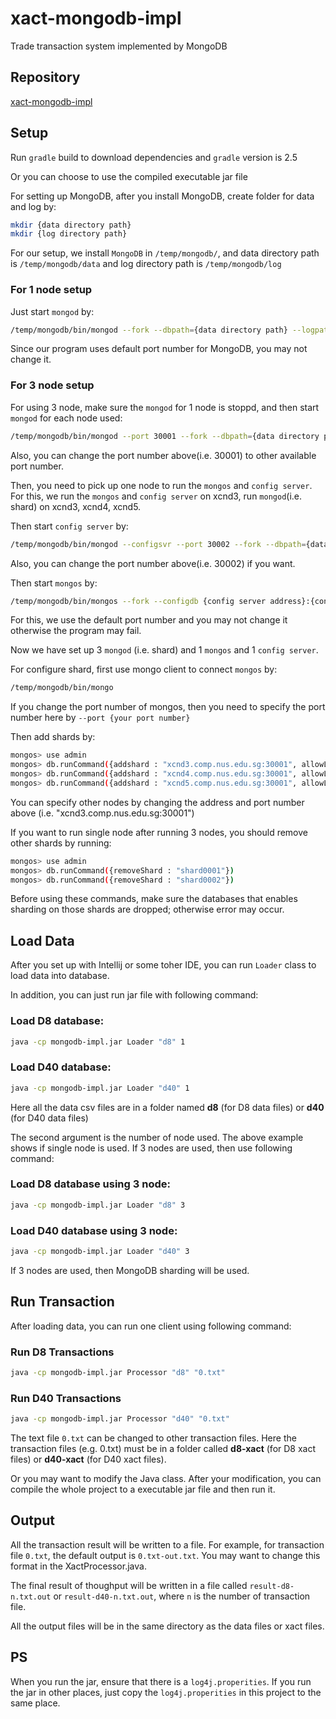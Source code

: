 # xact-mongodb-impl
Trade transaction system implemented by MongoDB

## Repository
[xact-mongodb-impl](https://github.com/DdMad/xact-mongodb-impl)

## Setup
Run `gradle` build to download dependencies and `gradle` version is 2.5

Or you can choose to use the compiled executable jar file

For setting up MongoDB, after you install MongoDB, create folder for data and log by:
```bash
mkdir {data directory path}
mkdir {log directory path}
```
For our setup, we install `MongoDB` in `/temp/mongodb/`, and data directory path is `/temp/mongodb/data` and log directory path is `/temp/mongodb/log`

### For 1 node setup
Just start `mongod` by:
```bash
/temp/mongodb/bin/mongod --fork --dbpath={data directory path} --logpath={log directory path}/{log file name}
```
Since our program uses default port number for MongoDB, you may not change it.

### For 3 node setup
For using 3 node, make sure the `mongod` for 1 node is stoppd, and then start `mongod` for each node used:
```bash
/temp/mongodb/bin/mongod --port 30001 --fork --dbpath={data directory path} --logpath={log directory path}/{log file name}
```
Also, you can change the port number above(i.e. 30001) to other available port number.

Then, you need to pick up one node to run the `mongos` and `config server`. For this, we run the `mongos` and `config server` on xcnd3, run `mongod`(i.e. shard) on xcnd3, xcnd4, xcnd5.

Then start `config server` by:
```bash
/temp/mongodb/bin/mongod --configsvr --port 30002 --fork --dbpath={data directory path} --logpath={log directory path}/{log file name} 
```
Also, you can change the port number above(i.e. 30002) if you want.

Then start `mongos` by:
```bash
/temp/mongodb/bin/mongos --fork --configdb {config server address}:{config server port number} --logpath={log directory path}/{log file name} 
```
For this, we use the default port number and you may not change it otherwise the program may fail.

Now we have set up 3 `mongod` (i.e. shard) and 1 `mongos` and 1 `config server`.

For configure shard, first use mongo client to connect `mongos` by:
```bash
/temp/mongodb/bin/mongo
```
If you change the port number of mongos, then you need to specify the port number here by `--port {your port number}`

Then add shards by:
```bash
mongos> use admin
mongos> db.runCommand({addshard : "xcnd3.comp.nus.edu.sg:30001", allowLocal : true})
mongos> db.runCommand({addshard : "xcnd4.comp.nus.edu.sg:30001", allowLocal : true})
mongos> db.runCommand({addshard : "xcnd5.comp.nus.edu.sg:30001", allowLocal : true})
```
You can specify other nodes by changing the address and port number above (i.e. "xcnd3.comp.nus.edu.sg:30001")

If you want to run single node after running 3 nodes, you should remove other shards by running:
```bash
mongos> use admin
mongos> db.runCommand({removeShard : "shard0001"})
mongos> db.runCommand({removeShard : "shard0002"})
```
Before using these commands, make sure the databases that enables sharding on those shards are dropped; otherwise error may occur.

## Load Data
After you set up with Intellij or some toher IDE, you can run `Loader` class to load data into database. 

In addition, you can just run jar file with following command:
### Load D8 database:
```bash
java -cp mongodb-impl.jar Loader "d8" 1
```
### Load D40 database:
```bash
java -cp mongodb-impl.jar Loader "d40" 1
```
Here all the data csv files are in a folder named **d8** (for D8 data files) or **d40** (for D40 data files)

The second argument is the number of node used. The above example shows if single node is used. If 3 nodes are used, then use following command:
### Load D8 database using 3 node:
```bash
java -cp mongodb-impl.jar Loader "d8" 3
```
### Load D40 database using 3 node:
```bash
java -cp mongodb-impl.jar Loader "d40" 3
```
If 3 nodes are used, then MongoDB sharding will be used.

## Run Transaction
After loading data, you can run one client using following command:

### Run D8 Transactions
```bash
java -cp mongodb-impl.jar Processor "d8" "0.txt"
```
### Run D40 Transactions
```bash
java -cp mongodb-impl.jar Processor "d40" "0.txt"
```

The text file `0.txt` can be changed to other transaction files. Here the transaction files (e.g. 0.txt) must be in a folder called **d8-xact** (for D8 xact files) or **d40-xact** (for D40 xact files).

Or you may want to modify the Java class. After your modification, you can compile the whole project to a executable jar file and then run it.

## Output
All the transaction result will be written to a file. For example, for transaction file `0.txt`, the default output is `0.txt-out.txt`. You may want to change this format in the XactProcessor.java.

The final result of thoughput will be written in a file called `result-d8-n.txt.out` or `result-d40-n.txt.out`, where `n` is the number of transaction file.

All the output files will be in the same directory as the data files or xact files.

## PS
When you run the jar, ensure that there is a `log4j.properities`. If you run the jar in other places, just copy the `log4j.properities` in this project to the same place.

